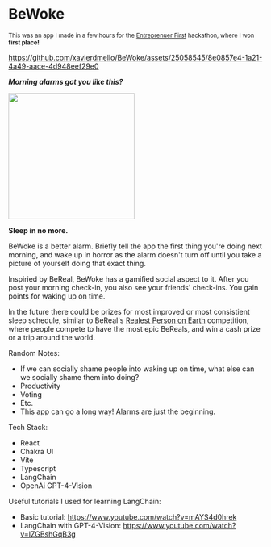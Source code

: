 # BeWoke
<sub>This was an app I made in a few hours for the [Entreprenuer First](https://www.joinef.com/) hackathon, where I won **first place!**</sub>



https://github.com/xavierdmello/BeWoke/assets/25058545/8e0857e4-1a21-4a49-aace-4d948eef29e0


_**Morning alarms got you like this?**_

<img src="https://github.com/xavierdmello/BeWoke/assets/18093763/1947a95d-1734-469a-867a-4ee093ec3cbb" width=250px/>

**Sleep in no more.**

BeWoke is a better alarm. Briefly tell the app the first thing you're doing next morning, and wake up in horror as the alarm doesn't turn off until you take a picture of yourself doing that exact thing.

Inspiried by BeReal, BeWoke has a gamified social aspect to it. After you post your morning check-in, you also see your friends' check-ins. You gain points for waking up on time.

In the future there could be prizes for most improved or most consistient sleep schedule, similar to BeReal's [Realest Person on Earth](https://www.realestpersononearth.com/) competition, where people compete to have the most epic BeReals, and win a cash prize or a trip around the world.



Random Notes:
- If we can socially shame people into waking up on time, what else can we socially shame them into doing?
- Productivity
- Voting
- Etc.
- This app can go a long way! Alarms are just the beginning.

Tech Stack:
- React
- Chakra UI
- Vite
- Typescript
- LangChain
- OpenAi GPT-4-Vision

Useful tutorials I used for learning LangChain:
- Basic tutorial: https://www.youtube.com/watch?v=mAYS4d0hrek
- LangChain with GPT-4-Vision: https://www.youtube.com/watch?v=IZGBshGqB3g
